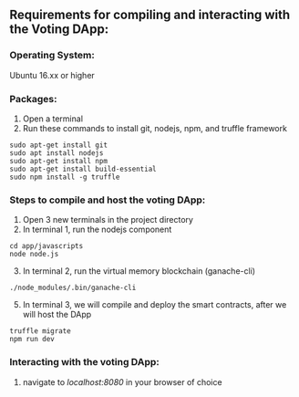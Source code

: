 
## **Requirements for compiling and interacting with the Voting DApp:**

### **Operating System**:
Ubuntu 16.xx or higher 

### **Packages**: 
1. Open a terminal 
2. Run these commands to install git, nodejs, npm, and truffle framework
```
sudo apt-get install git
sudo apt install nodejs
sudo apt-get install npm
sudo apt-get install build-essential
sudo npm install -g truffle
```

### **Steps to compile and host the voting DApp**:
1. Open 3 new terminals in the project directory
2. In terminal 1, run the nodejs component
```
cd app/javascripts
node node.js
```
3. In terminal 2, run the virtual memory blockchain (ganache-cli)
```
./node_modules/.bin/ganache-cli
```
5. In terminal 3, we will compile and deploy the smart contracts, after we will host the DApp
```
truffle migrate
npm run dev
```

### **Interacting with the voting DApp**:
1. navigate to *localhost:8080* in your browser of choice


